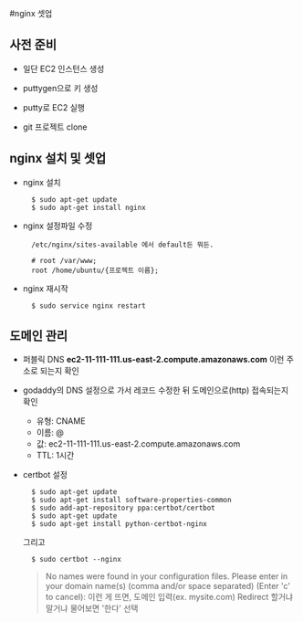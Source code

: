 #nginx 셋업

## 사전 준비
- 일단 EC2 인스턴스 생성
- puttygen으로 키 생성
- putty로 EC2 실행


- git 프로젝트 clone


## nginx 설치 및 셋업
- nginx 설치

        $ sudo apt-get update
        $ sudo apt-get install nginx

- nginx 설정파일 수정
 
        /etc/nginx/sites-available 에서 default든 뭐든.
        
        # root /var/www;
        root /home/ubuntu/{프로젝트 이름};

- nginx 재시작

        $ sudo service nginx restart


## 도메인 관리
- 퍼블릭 DNS **ec2-11-111-111.us-east-2.compute.amazonaws.com** 이런 주소로 되는지 확인

- godaddy의 DNS 설정으로 가서 레코드 수정한 뒤 도메인으로(http) 접속되는지 확인

    - 유형: CNAME
    -  이름: @
    - 값: ec2-11-111-111.us-east-2.compute.amazonaws.com
    - TTL: 1시간


- certbot 설정

        $ sudo apt-get update
        $ sudo apt-get install software-properties-common
        $ sudo add-apt-repository ppa:certbot/certbot
        $ sudo apt-get update
        $ sudo apt-get install python-certbot-nginx 

    그리고

        $ sudo certbot --nginx
        
    > No names were found in your configuration files. Please enter in your domain
    name(s) (comma and/or space separated)  (Enter 'c' to cancel): 이런 게 뜨면, 도메인 입력(ex. mysite.com)
    > Redirect 할거냐 말거냐 물어보면 '한다' 선택